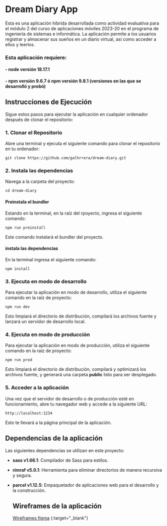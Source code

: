 # Dream Diary App

Esta es una aplicación híbrida desarrollada como actividad evaluativa para el módulo 2 del curso de aplicaciones móviles 2023-20 en el programa de ingeniería de sistemas e informática. La aplicación permite a los usuarios registrar y almacenar sus sueños en un diario virtual, así como acceder a ellos y leerlos.

### Esta aplicación requiere:
#### - node versión 18.17.1
#### - npm versión 9.6.7 ó npm versión 9.8.1 (versiones en las que se desarrolló y probó)

## Instrucciones de Ejecución

Sigue estos pasos para ejecutar la aplicación en cualquier ordenador después de clonar el repositorio:

### 1. Clonar el Repositorio

Abre una terminal y ejecuta el siguiente comando para clonar el repositorio en tu ordenador:

```
git clone https://github.com/galhrrera/dream-diary.git
```
### 2. Instala las dependencias
Navega a la carpeta del proyecto:
```
cd dream-diary
```

#### Preinstala el bundler
Estando en la terminal, en la raíz del rpoyecto, ingresa el siguiente comando:
```
npm run preinstall
```

Este comando instalará el bundler del proyecto.

#### instala las dependencias
En la terminal ingresa el siguiente comando:
```
npm install
```

### 3. Ejecuta en modo de desarrollo
Para ejecutar la aplicación en modo de desarrollo, utiliza el siguiente comando en la raíz de proyecto:
```
npm run dev
```

Esto limpiará el directorio de distribución, compilará los archivos fuente y lanzará un servidor de desarrollo local.

### 4. Ejecuta en modo de producción
Para ejecutar la aplicación en modo de producción, utiliza el siguiente comando en la raíz de proyecto:
```
npm run prod
```

Esto limpiará el directorio de distribución, compilará y optimizará los archivos fuente, y generará una carpeta **public** listo para ser desplegado.

### 5. Acceder a la aplicación
Una vez que el servidor de desarrollo o de producción esté en funcionamiento, abre tu navegador web y accede a la siguiente URL:
```
http://localhost:1234
```

Esto te llevará a la página principal de la aplicación.

## Dependencias de la aplicación
Las siguientes dependencias se utilizan en este proyecto:

- **sass v1.66.1**: Compilador de Sass para estilos.
- **rimraf v5.0.1**: Herramienta para eliminar directorios de manera recursiva y segura.
- **parcel v1.12.5**: Empaquetador de aplicaciones web para el desarrollo y la construcción.

  ## Wireframes de la aplicación
  [Wireframes figma](https://www.figma.com/file/GGQbg9XoqCIfZi7Gp9WGs4/Dream-diary?type=design&node-id=0%3A1&mode=design&t=bx5wlWOBIbpvhUsL-1) {:target="_blank"}
